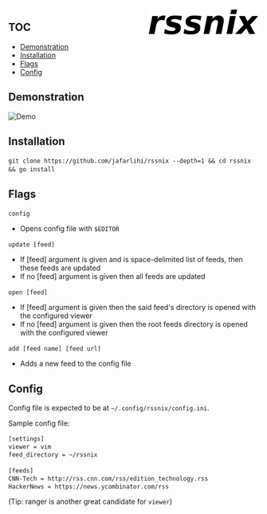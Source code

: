<img align="right" src="https://github.com/jafarlihi/file-hosting/blob/master/rssnix-logo.png?raw=true">

## TOC

* [Demonstration](#demonstration)
* [Installation](#installation)
* [Flags](#flags)
* [Config](#config)

## Demonstration

![Demo](https://raw.githubusercontent.com/jafarlihi/file-hosting/master/rssnix-demo.gif?raw=true)

## Installation

`git clone https://github.com/jafarlihi/rssnix --depth=1 && cd rssnix && go install`

## Flags

`config`
- Opens config file with `$EDITOR`

`update [feed]`
- If [feed] argument is given and is space-delimited list of feeds, then these feeds are updated
- If no [feed] argument is given then all feeds are updated

`open [feed]`
- If [feed] argument is given then the said feed's directory is opened with the configured viewer
- If no [feed] argument is given then the root feeds directory is opened with the configured viewer

`add [feed name] [feed url]`
- Adds a new feed to the config file

## Config

Config file is expected to be at `~/.config/rssnix/config.ini`.

Sample config file:

```
[settings]
viewer = vim
feed_directory = ~/rssnix

[feeds]
CNN-Tech = http://rss.cnn.com/rss/edition_technology.rss
HackerNews = https://news.ycombinator.com/rss
```
(Tip: ranger is another great candidate for `viewer`)

